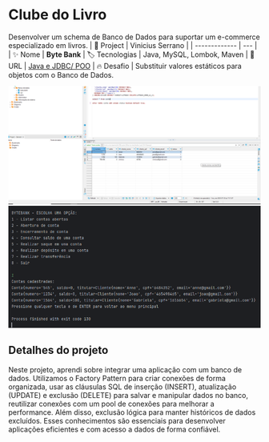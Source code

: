 # Clube do Livro

Desenvolver um schema de Banco de Dados para suportar um e-commerce especializado em livros.
| 💾 Project | Vinicius Serrano    |
| -------------  | --- |
| :sparkles: Nome        | **Byte Bank**
| :label: Tecnologias | Java, MySQL, Lombok, Maven
| :rocket: URL         | [Java e JDBC/ POO](https://github.com/viniciusserrano/Projeto-JavaJdbc)
| :fire: Desafio     | Substituir valores estáticos para objetos com o Banco de Dados.

<!-- Inserir imagem com a #vitrinedev ao final do link -->
![](BancoDeDados.png#vitrinedev)
![](application.png#vitrinedev)

## Detalhes do projeto

Neste projeto, aprendi sobre integrar uma aplicação com um banco de dados. Utilizamos o Factory Pattern para criar conexões de forma organizada, usar as cláusulas SQL de inserção (INSERT), atualização (UPDATE) e exclusão (DELETE) para salvar e manipular dados no banco, reutilizar conexões com um pool de conexões para melhorar a performance. Além disso, exclusão lógica para manter históricos de dados excluídos. Esses conhecimentos são essenciais para desenvolver aplicações eficientes e com acesso a dados de forma confiável.
